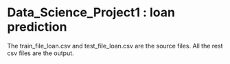# Data_Science_Project1 : loan prediction
The train_file_loan.csv and test_file_loan.csv are the source files. All the rest csv files are the output. 
